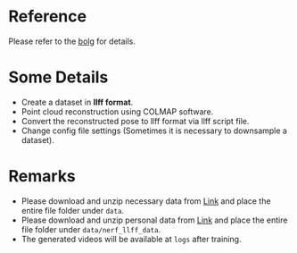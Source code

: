 # Reference

Please refer to the [bolg](https://blog.csdn.net/qq_43575504/article/details/129357568) for details.

# Some Details

* Create a dataset in __llff format__.
* Point cloud reconstruction using COLMAP software.
* Convert the reconstructed pose to llff format via llff script file.
* Change config file settings (Sometimes it is necessary to downsample a dataset).

# Remarks

* Please download and unzip necessary data from [Link](https://pan.baidu.com/s/1Dv8ojyszpx7c4qT-QZwoPA?pwd=0i6t) and place the entire file folder under `data`.
* Please download and unzip personal data from [Link]() and place the entire file folder under `data/nerf_llff_data`.
* The generated videos will be available at `logs` after training. 
